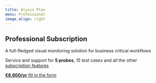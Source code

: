 ```yaml
---
title: Alyvix Plan
menu: Professional
image_align: right
---
```


## **Professional** Subscription

A full-fledged visual monitoring solution for business critical workflows

Service and support for **5 probes**, *15 test cases* and all the other [subscription features](#plans)

[**€6.600/yr** fill in the form](..\_subscription_professional\contact_form?classes=btn,btn-primary,btn-lg&target=_blank)
